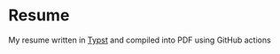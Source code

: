 # Resume

My resume written in [Typst](https://typst.app) and compiled into PDF using GitHub actions